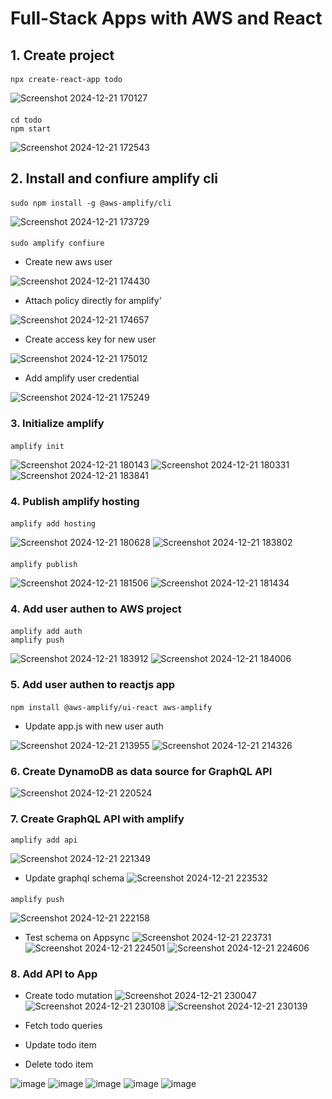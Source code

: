 # Full-Stack Apps with AWS and React
## 1. Create project
####
    npx create-react-app todo

![Screenshot 2024-12-21 170127](https://github.com/user-attachments/assets/f2eef3c8-6ee7-4bcf-9529-d392aaa7e909)

####
    cd todo
    npm start

![Screenshot 2024-12-21 172543](https://github.com/user-attachments/assets/06776e7a-2b84-4d43-bf70-c1e2f3db8af4)

## 2. Install and confiure amplify cli
####
    sudo npm install -g @aws-amplify/cli

![Screenshot 2024-12-21 173729](https://github.com/user-attachments/assets/0e358f17-3bd9-4823-bb6b-991457cce6d1)

####
    sudo amplify confiure

* Create new aws user

![Screenshot 2024-12-21 174430](https://github.com/user-attachments/assets/2db18da5-7114-41f4-9c51-2763ad113602)
* Attach policy directly for amplify'

![Screenshot 2024-12-21 174657](https://github.com/user-attachments/assets/17d5e785-34e9-47d6-8b54-83963e53e9d4)
* Create access key for new user

![Screenshot 2024-12-21 175012](https://github.com/user-attachments/assets/d3983008-0655-47e7-81df-a726f85d3458)
* Add amplify user credential

![Screenshot 2024-12-21 175249](https://github.com/user-attachments/assets/175d3194-1d9d-4475-9dfc-912e142f4b92)

### 3. Initialize amplify
####
    amplify init

![Screenshot 2024-12-21 180143](https://github.com/user-attachments/assets/bd1b18cd-dcf4-497c-8a28-54c70119da66)
![Screenshot 2024-12-21 180331](https://github.com/user-attachments/assets/172d2836-50e6-4358-8a56-94a8eec0f597)
![Screenshot 2024-12-21 183841](https://github.com/user-attachments/assets/4accea6a-f571-4e4f-b3a2-16f0f6722c0f)

### 4. Publish amplify hosting
####
    amplify add hosting

![Screenshot 2024-12-21 180628](https://github.com/user-attachments/assets/15015b7c-0f5f-440a-bf37-1bc67978ea57)
![Screenshot 2024-12-21 183802](https://github.com/user-attachments/assets/727649cd-9371-494b-a342-0980c497d45e)

####
    amplify publish

![Screenshot 2024-12-21 181506](https://github.com/user-attachments/assets/a086efcf-ac3d-4f23-866a-063557e9235c)
![Screenshot 2024-12-21 181434](https://github.com/user-attachments/assets/ce10c718-2700-427b-986b-3d3eb16871d7)


### 4. Add user authen to AWS project
####
    amplify add auth
    amplify push

![Screenshot 2024-12-21 183912](https://github.com/user-attachments/assets/90c8e192-6bd4-48d2-98dc-9f67e607fb09)
![Screenshot 2024-12-21 184006](https://github.com/user-attachments/assets/13d4631f-67ff-4bd3-a454-ac5353dbbaa8)

### 5. Add user authen to reactjs app
####
    npm install @aws-amplify/ui-react aws-amplify
* Update app.js with new user auth

![Screenshot 2024-12-21 213955](https://github.com/user-attachments/assets/d527050e-55fd-4a03-8c65-392473ba6f70)
![Screenshot 2024-12-21 214326](https://github.com/user-attachments/assets/126be4c0-44b7-440d-80d6-c602574726b0)

### 6. Create DynamoDB as data source for GraphQL API
![Screenshot 2024-12-21 220524](https://github.com/user-attachments/assets/da8b7be8-f4d2-4f92-a669-9125975db734)

### 7. Create GraphQL API with amplify
    amplify add api

![Screenshot 2024-12-21 221349](https://github.com/user-attachments/assets/987e7601-e1d8-48eb-b52a-6b501a26ddc2)
* Update graphql schema
![Screenshot 2024-12-21 223532](https://github.com/user-attachments/assets/7f08d543-a4a5-4244-9f8a-d02bed38a2ef)

####
    amplify push

![Screenshot 2024-12-21 222158](https://github.com/user-attachments/assets/b065b0cc-699d-4cf9-a958-8321a6887fce)

* Test schema on Appsync
![Screenshot 2024-12-21 223731](https://github.com/user-attachments/assets/8aa0ba5c-4fe0-48be-aa58-bda4ec9ac0a6)
![Screenshot 2024-12-21 224501](https://github.com/user-attachments/assets/2204f39f-35a4-4a6d-8841-ceb1e5ab20f1)
![Screenshot 2024-12-21 224606](https://github.com/user-attachments/assets/2fef2810-8f66-40e2-a583-a125b5d7a5ae)

### 8. Add API to App    
* Create todo mutation
![Screenshot 2024-12-21 230047](https://github.com/user-attachments/assets/eea43fa0-7aa3-431a-977f-d89461dfe224)
![Screenshot 2024-12-21 230108](https://github.com/user-attachments/assets/aecf6718-6e0b-4290-b5f3-23218e7b0505)
![Screenshot 2024-12-21 230139](https://github.com/user-attachments/assets/ec39f1c4-f1cc-44a7-9446-35a6a4abb5be)

* Fetch todo queries
* Update todo item
* Delete todo item

![image](https://github.com/user-attachments/assets/de26a870-25eb-4893-a5ee-ea4c38c41466)
![image](https://github.com/user-attachments/assets/57beaa55-b0c5-40ca-8e36-f6a993f4803a)
![image](https://github.com/user-attachments/assets/3e4a5f12-666b-4f36-aa96-c285789c5a8d)
![image](https://github.com/user-attachments/assets/cd6f96e7-dd34-411d-8acd-913595971aef)
![image](https://github.com/user-attachments/assets/54fe7e6d-23ba-4cf6-802a-a237bc607894)



